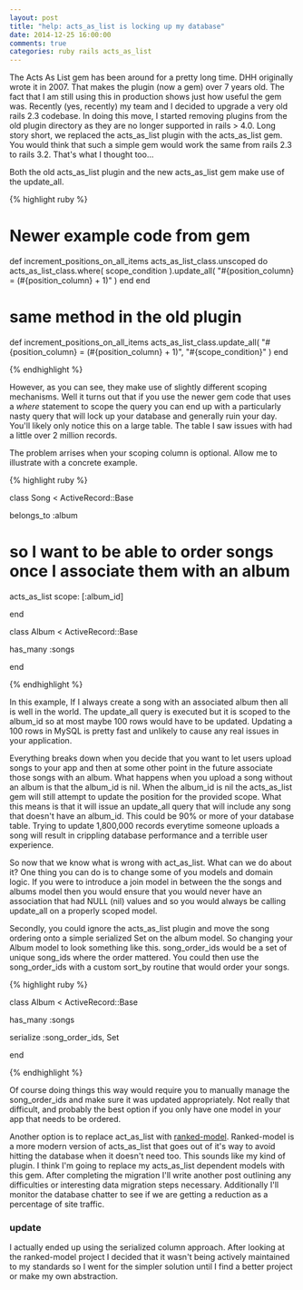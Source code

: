 ```yaml
---
layout: post
title: "help: acts_as_list is locking up my database"
date: 2014-12-25 16:00:00
comments: true
categories: ruby rails acts_as_list
---
```


The Acts As List gem has been around for a pretty long time.  DHH originally wrote it in 2007.  That makes the plugin (now a gem) over 7 years old.  The fact that I am still using this in production shows just how useful the gem was.  Recently (yes, recently) my team and I decided to upgrade a very old rails 2.3 codebase.  In doing this move, I started removing plugins from the old plugin directory as they are no longer supported in rails > 4.0.  Long story short, we replaced the acts_as_list plugin with the acts_as_list gem.  You would think that such a simple gem would work the same from rails 2.3 to rails 3.2.  That's what I thought too...

Both the old acts_as_list plugin and the new acts_as_list gem make use of the update_all. 

{% highlight ruby %}
  # Newer example code from gem
  def increment_positions_on_all_items
    acts_as_list_class.unscoped do
      acts_as_list_class.where(
        scope_condition
      ).update_all(
        "#{position_column} = (#{position_column} + 1)"
      )
    end
  end
  
  # same method in the old plugin
  def increment_positions_on_all_items
    acts_as_list_class.update_all(
      "#{position_column} = (#{position_column} + 1)",  "#{scope_condition}"
    )
  end

{% endhighlight %}

However, as you can see, they make use of slightly different scoping mechanisms.  Well it turns out that if you use the newer gem code that uses a *where* statement to scope the query you can end up with a particularly nasty query that will lock up your database and generally ruin your day.  You'll likely only notice this on a large table.  The table I saw issues with had a little over 2 million records.  

The problem arrises when your scoping column is optional.  Allow me to illustrate with a concrete example.


{% highlight ruby %}


class Song < ActiveRecord::Base

  belongs_to :album  

  # so I want to be able to order songs once I associate them with an album
  acts_as_list scope: [:album_id]

end 

class Album < ActiveRecord::Base
  
  has_many :songs

end

{% endhighlight %}

In this example, If I always create a song with an associated album then all is well in the world.  The update_all query is executed but it is scoped to the album_id so at most maybe 100 rows would have to be updated.  Updating a 100 rows in MySQL is pretty fast and unlikely to cause any real issues in your application.

Everything breaks down when you decide that you want to let users upload songs to your app and then at some other point in the future associate those songs with an album.  What happens when you upload a song without an album is that the album_id is nil.  When the album_id is nil the acts_as_list gem will still attempt to update the position for the provided scope.  What this means is that it will issue an update_all query that will include any song that doesn't have an album_id.  This could be 90% or more of your database table.  Trying to update 1,800,000 records everytime someone uploads a song will result in crippling database performance and a terrible user experience.

So now that we know what is wrong with act_as_list.  What can we do about it?  One thing you can do is to change some of you models and domain logic.  If you were to introduce a join model in between the the songs and albums model then you would ensure that you would never have an association that had NULL (nil) values and so you would always be calling update_all on a properly scoped model.

Secondly, you could ignore the acts_as_list plugin and move the song ordering onto a simple serialized Set on the album model.  So changing your Album model to look something like this.  song_order_ids would be a set of unique song_ids where the order mattered. You could then use the song_order_ids with a custom sort_by routine that would order your songs.

{% highlight ruby %}

class Album < ActiveRecord::Base
  
  has_many :songs

  serialize :song_order_ids, Set
  

end

{% endhighlight %}

Of course doing things this way would require you to manually manage the song_order_ids and make sure it was updated appropriately.  Not really that difficult, and probably the best option if you only have one model in your app that needs to be ordered. 

Another option is to replace act_as_list with [ranked-model](https://github.com/mixonic/ranked-model).  Ranked-model is a more modern version of acts_as_list that goes out of it's way to avoid hitting the database when it doesn't need too.  This sounds like my kind of plugin.  I think I'm going to replace my acts_as_list dependent models with this gem.  After completing the migration I'll write another post outlining any difficulties or interesting data migration steps necessary.  Additionally I'll monitor the database chatter to see if we are getting a reduction as a percentage of site traffic.

### update
I actually ended up using the serialized column approach.  After looking at the ranked-model project I decided that it wasn't being actively maintained to my standards so I went for the simpler solution until I find a better project or make my own abstraction.




